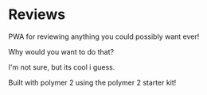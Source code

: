 # Reviews

PWA for reviewing anything you could possibly want ever!

Why would you want to do that?

I'm not sure, but its cool i guess.

Built with polymer 2 using the polymer 2 starter kit!
